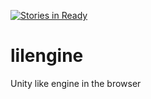 [![Stories in Ready](https://badge.waffle.io/ice-blaze/lilengine.png?label=ready&title=Ready)](https://waffle.io/ice-blaze/lilengine?utm_source=badge)
# lilengine
Unity like engine in the browser
